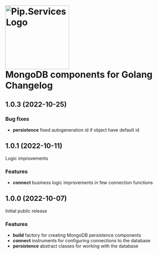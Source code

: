 # <img src="https://uploads-ssl.webflow.com/5ea5d3315186cf5ec60c3ee4/5edf1c94ce4c859f2b188094_logo.svg" alt="Pip.Services Logo" width="200"> <br/> MongoDB components for Golang Changelog

## <a name="1.0.3"></a> 1.0.3 (2022-10-25)

### Bug fixes
* **persistence** fixed autogeneration id if object have default id

## <a name="1.0.1"></a> 1.0.1 (2022-10-11)

Logic improvements

### Features
* **connect** business logic improvements in few connection functions

## <a name="1.0.0"></a> 1.0.0 (2022-10-07)

Initial public release

### Features
* **build** factory for creating MongoDB persistence components
* **connect** instruments for configuring connections to the database
* **persistence** abstract classes for working with the database

